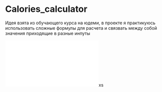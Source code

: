 # Calories_calculator

Идея взята из обучающего курса на юдеми, в проекте я практикуюсь использовать сложные формулы для расчета и связвать между собой значения приходящие в разные инпуты 

![screen](./img/proj.img)xs

